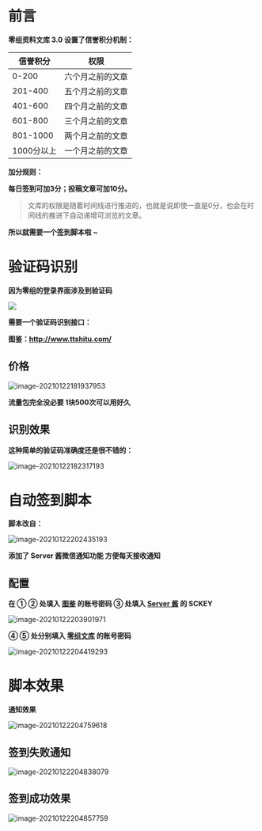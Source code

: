 # 前言

**零组资料文库 3.0 设置了信誉积分机制：**

| 信誉积分   | 权限             |
| ---------- | ---------------- |
| 0-200      | 六个月之前的文章 |
| 201-400    | 五个月之前的文章 |
| 401-600    | 四个月之前的文章 |
| 601-800    | 三个月之前的文章 |
| 801-1000   | 两个月之前的文章 |
| 1000分以上 | 一个月之前的文章 |

**加分规则：**

**每日签到可加3分；投稿文章可加10分。**

> 文库的权限是随着时间线进行推进的，也就是说即使一直是0分，也会在时间线的推进下自动递增可浏览的文章。

**所以就需要一个签到脚本啦 ~**

# 验证码识别

**因为零组的登录界面涉及到验证码**

![](https://qiniuyun.lintstar.top/hexo/20210122181325.png)

**需要一个验证码识别接口：**

**图鉴：http://www.ttshitu.com/**

## 价格

![image-20210122181937953](https://qiniuyun.lintstar.top/hexo/20210122181937.png)

**流量包完全没必要 1块500次可以用好久**

## 识别效果

**这种简单的验证码准确度还是很不错的：**

![image-20210122182317193](https://qiniuyun.lintstar.top/hexo/20210122182317.png)

# 自动签到脚本

**脚本改自：**

![image-20210122202435193](https://qiniuyun.lintstar.top/hexo/20210122202435.png)

**添加了 Server 酱微信通知功能 方便每天接收通知**

## 配置

**在 ① ② 处填入 [图鉴](http://www.ttshitu.com/) 的账号密码 ③ 处填入 [Server 酱](http://sc.ftqq.com/?c=code) 的 SCKEY**

![image-20210122203901971](https://qiniuyun.lintstar.top/hexo/20210122203901.png)

**④ ⑤ 处分别填入 [零组文库](https://wiki.0-sec.org/#/login) 的账号密码**

![image-20210122204419293](https://qiniuyun.lintstar.top/hexo/20210122204419.png)

# 脚本效果

**通知效果**

![image-20210122204759618](https://qiniuyun.lintstar.top/hexo/20210122204759.png)

## 签到失败通知

![image-20210122204838079](https://qiniuyun.lintstar.top/hexo/20210122204838.png)

## 签到成功效果

![image-20210122204857759](https://qiniuyun.lintstar.top/hexo/20210122204857.png)

